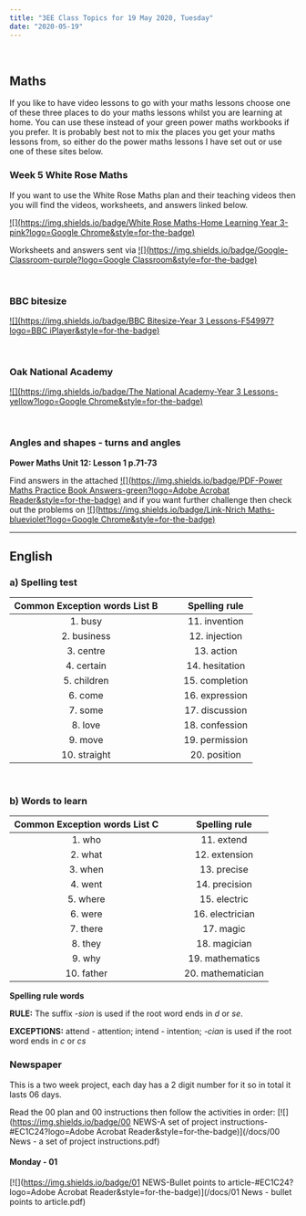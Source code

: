 ```yaml
---
title: "3EE Class Topics for 19 May 2020, Tuesday"
date: "2020-05-19"
---
```


&nbsp;

## Maths

If you like to have video lessons to go with your maths lessons choose one of these three places to do your maths lessons whilst you are learning at home. You can use these instead of your green power maths workbooks if you prefer. It is probably best not to mix the places you get your maths lessons from, so either do the power maths lessons I have set out or use one of these sites below.

### Week 5 White Rose Maths 

If you want to use the White Rose Maths plan and their teaching videos then you will find the videos, worksheets, and answers linked below.

[![](https://img.shields.io/badge/White Rose Maths-Home Learning Year 3-pink?logo=Google Chrome&style=for-the-badge)](https://whiterosemaths.com/homelearning/year-3/)

Worksheets and answers sent via [![](https://img.shields.io/badge/Google-Classroom-purple?logo=Google Classroom&style=for-the-badge)](https://classroom.google.com)

<br>

### BBC bitesize

[![](https://img.shields.io/badge/BBC Bitesize-Year 3 Lessons-F54997?logo=BBC iPlayer&style=for-the-badge)](https://www.bbc.co.uk/bitesize/tags/zmyxxyc/year-3-lessons/)

<br>

### Oak National Academy 
[![](https://img.shields.io/badge/The National Academy-Year 3 Lessons-yellow?logo=Google Chrome&style=for-the-badge)](https://www.thenational.academy/online-classroom/year-3/#schedule)

<br>

### Angles and shapes - turns and angles

**Power Maths Unit 12: Lesson 1 p.71-73**

Find answers in the attached [![](https://img.shields.io/badge/PDF-Power Maths Practice Book Answers-green?logo=Adobe Acrobat Reader&style=for-the-badge)](/docs/powermaths/y3/pm_y3_u12_practicebookanswers.pdf) and if you want further challenge then check out the problems on [![](https://img.shields.io/badge/Link-Nrich Maths-blueviolet?logo=Google Chrome&style=for-the-badge)](https://nrich.maths.org)

<hr>

## English

### a) Spelling test

**Common Exception words List B** | &nbsp; &nbsp; | **Spelling rule**
:---: | :---: | :---:
1. busy | &nbsp; &nbsp; | 11. invention
2. business | &nbsp; &nbsp; | 12. injection
3. centre | &nbsp; &nbsp; | 13. action
4. certain | &nbsp; &nbsp; | 14. hesitation
5. children | &nbsp; &nbsp; | 15. completion
6. come | &nbsp; &nbsp; | 16. expression
7. some | &nbsp; &nbsp; | 17. discussion
8. love | &nbsp; &nbsp; | 18. confession
9. move | &nbsp; &nbsp; | 19. permission
10. straight | &nbsp; &nbsp; | 20. position

<br>

### b) Words to learn

**Common Exception words List C** | &nbsp; &nbsp; | **Spelling rule**
:---:|:---:|:---:
1. who | &nbsp; &nbsp; | 11. extend      
2. what | &nbsp; &nbsp; | 12. extension
3. when | &nbsp; &nbsp; | 13. precise
4. went | &nbsp; &nbsp; | 14. precision
5. where | &nbsp; &nbsp; | 15. electric
6. were | &nbsp; &nbsp; | 16. electrician
7. there | &nbsp; &nbsp; | 17. magic
8. they | &nbsp; &nbsp; | 18. magician
9. why | &nbsp; &nbsp; | 19. mathematics
10. father | &nbsp; &nbsp; | 20. mathematician

**Spelling rule words**

**RULE:** The suffix *-sion* is used if the root word ends in *d* or *se*.

**EXCEPTIONS:** attend - attention; intend - intention; *-cian* is used if the root word ends in *c* or *cs*

### Newspaper

This is a two week project, each day has a 2 digit number for it so in total it lasts 06 days.

Read the 00 plan and 00 instructions then follow the activities in order:
[![](https://img.shields.io/badge/00 NEWS-A set of project instructions-#EC1C24?logo=Adobe Acrobat Reader&style=for-the-badge)](/docs/00 News - a set of project instructions.pdf)

#### Monday - 01

[![](https://img.shields.io/badge/01 NEWS-Bullet points to article-#EC1C24?logo=Adobe Acrobat Reader&style=for-the-badge)](/docs/01 News - bullet points to article.pdf)

<br/>
<br/>

